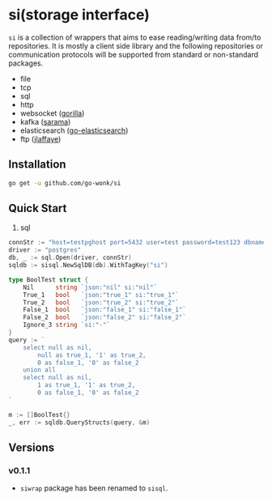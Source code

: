 # si(storage interface)
`si` is a collection of wrappers that aims to ease reading/writing data from/to repositories. It is mostly a client side library and the following repositories or communication protocols will be supported from standard or non-standard packages.

- file 
- tcp
- sql
- http
- websocket ([gorilla](https://github.com/gorilla/websocket))
- kafka ([sarama](https://github.com/Shopify/sarama))
- elasticsearch ([go-elasticsearch](https://github.com/elastic/go-elasticsearch))
- ftp ([jlaffaye](https://github.com/jlaffaye/ftp))

## Installation
```bash
go get -u github.com/go-wonk/si
```

## Quick Start
1. sql
```go
connStr := "host=testpghost port=5432 user=test password=test123 dbname=testdb sslmode=disable connect_timeout=60"
driver := "postgres"
db, _ := sql.Open(driver, connStr)
sqldb := sisql.NewSqlDB(db).WithTagKey("si")

type BoolTest struct {
    Nil      string `json:"nil" si:"nil"`
    True_1   bool   `json:"true_1" si:"true_1"`
    True_2   bool   `json:"true_2" si:"true_2"`
    False_1  bool   `json:"false_1" si:"false_1"`
    False_2  bool   `json:"false_2" si:"false_2"`
    Ignore_3 string `si:"-"`
}
query := `
    select null as nil,
        null as true_1, '1' as true_2, 
        0 as false_1, '0' as false_2
    union all
    select null as nil,
        1 as true_1, '1' as true_2,
        0 as false_1, '0' as false_2
`

m := []BoolTest{}
_, err := sqldb.QueryStructs(query, &m)

```
## Versions
### v0.1.1
- `siwrap` package has been renamed to `sisql`.
